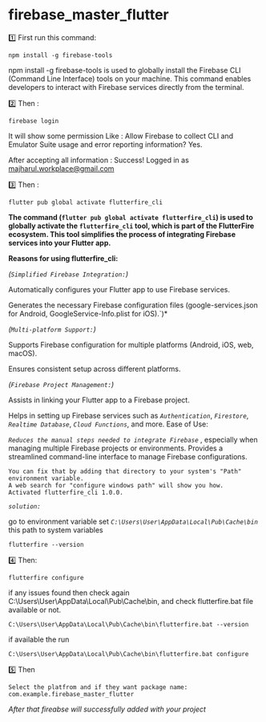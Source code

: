 # firebase_master_flutter


1️⃣ First run this command: 

```
npm install -g firebase-tools
```

npm install -g firebase-tools is used to globally install the Firebase CLI (Command Line Interface) tools on your machine. This command enables developers to interact with Firebase services directly from the terminal.

2️⃣ Then : 

```
firebase login
```
It will show some permission Like : Allow Firebase to collect CLI and Emulator Suite usage and error reporting information?  Yes.

After accepting all information : 
Success! Logged in as majharul.workplace@gmail.com

3️⃣ Then : 
```
flutter pub global activate flutterfire_cli
```
**The command (`flutter pub global activate flutterfire_cli`) is used to globally activate the `flutterfire_cli` tool, which is part of the FlutterFire ecosystem. This tool simplifies the process of integrating Firebase services into your Flutter app.**

**Reasons for using flutterfire_cli:**

*(`Simplified Firebase Integration:`)*

 Automatically configures your Flutter app to use Firebase services.

 Generates the necessary Firebase configuration files (google-services.json for Android, GoogleService-Info.plist for iOS).`)*
 

*(`Multi-platform Support:`)*

Supports Firebase configuration for multiple platforms (Android, iOS, web, macOS).

Ensures consistent setup across different platforms.

*(`Firebase Project Management:`)*

Assists in linking your Flutter app to a Firebase project.

Helps in setting up Firebase services such as *`Authentication`*, *`Firestore`*, *`Realtime Database`*, *`Cloud Functions`*, and more.
Ease of Use:

 *`Reduces the manual steps needed to integrate Firebase`* , especially when managing multiple Firebase projects or environments.
Provides a streamlined command-line interface to manage Firebase configurations.

```Warning: Pub installs executables into C:\Users\User\AppData\Local\Pub\Cache\bin, which is not on your path.
You can fix that by adding that directory to your system's "Path" environment variable.
A web search for "configure windows path" will show you how.
Activated flutterfire_cli 1.0.0.
```
*`solution: `*

go to environment variable set  *`C:\Users\User\AppData\Local\Pub\Cache\bin`* this path to system variables

``` 
flutterfire --version
```
4️⃣ Then: 
```
flutterfire configure
```
if any issues found then check again C:\Users\User\AppData\Local\Pub\Cache\bin, and check flutterfire.bat file available or not.
```
C:\Users\User\AppData\Local\Pub\Cache\bin\flutterfire.bat --version
 ```

if available the run 

```
C:\Users\User\AppData\Local\Pub\Cache\bin\flutterfire.bat configure
 ```

5️⃣ Then
```
Select the platfrom and if they want package name: com.example.firebase_master_flutter
```

*After that fireabse will successfully added with your project*













